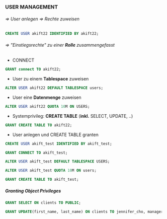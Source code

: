 ### USER MANAGEMENT

###### => User anlegen => Rechte zuweisen

```sql
CREATE USER akift22 IDENTIFIED BY akift22;
```

###### => "Einstiegsrechte" zu einer **Rolle** zusammengefasst
- CONNECT
```sql
GRANT connect TO akift22;
```

- User zu einem **Tablespace** zuweisen
```sql
ALTER USER akift22 DEFAULT TABLESPACE users;
```

- User eine **Datenmenge** zuweisen 
```sql
ALTER USER akift22 QUOTA 10M ON USERS;
```

- Systemprivileg: **CREATE TABLE** (**inkl.** SELECT, UPDATE, ..)
```sql
GRANT CREATE TABLE TO akift22;
```

- User anlegen und CREATE TABLE granten
```sql
CREATE USER akift_test IDENTIFIED BY akift_test;

GRANT CONNECT TO akift_test;

ALTER USER akift_test DEFAULT TABLESPACE USERS;

ALTER USER akift_test QUOTA 10M ON users;

GRANT CREATE TABLE TO akift_test;
```
##### Granting Object Privileges
```SQL
GRANT SELECT ON clients TO PUBLIC;
```
```SQL
GRANT UPDATE(first_name, last_name) ON clients TO jennifer_cho, manager;
```